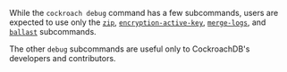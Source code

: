 While the `cockroach debug` command has a few subcommands, users are expected to use only the [`zip`](debug-zip.html), [`encryption-active-key`](debug-encryption-active-key.html),  [`merge-logs`](debug-merge-logs.html), and [`ballast`](debug-ballast.html) subcommands.

The other `debug` subcommands are useful only to CockroachDB's developers and contributors.
